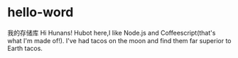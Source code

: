 # hello-word
我的存储库
Hi Hunans!
Hubot here,I like Node.js and Coffeescript(that's what I'm made of!).
I've had tacos on the moon and find them far superior to Earth tacos.

